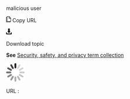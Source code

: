 # 

malicious user

![Copy URL](media/malicious-user/Copy.png)
Copy URL

![Download](media/malicious-user/Download.png)

Download topic

**See** [Security, safety, and privacy term collection](https://worldready.cloudapp.net/Styleguide/Read?id=2700&topicid=26894)

![In progress](media/malicious-user/activity-large.gif)

URL :
